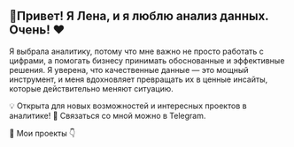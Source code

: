 ## 🤚Привет! Я Лена, и я люблю анализ данных. Очень! ❤️

Я выбрала аналитику, потому что мне важно не просто работать с цифрами, а помогать бизнесу принимать обоснованные и эффективные решения. Я уверена, что качественные данные — это мощный инструмент, и меня вдохновляет превращать их в ценные инсайты, которые действительно меняют ситуацию.

💡 Открыта для новых возможностей и интересных проектов в аналитике!
📩 Связаться со мной можно в Telegram.

📂 Мои проекты 👇
